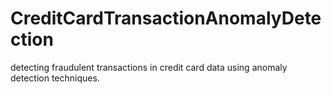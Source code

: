 # CreditCardTransactionAnomalyDetection
detecting fraudulent transactions in credit card data using anomaly detection techniques.
